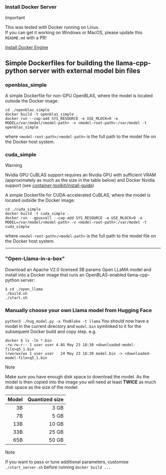 ### Install Docker Server
> [!IMPORTANT]  
> This was tested with Docker running on Linux. <br>If you can get it working on Windows or MacOS, please update this `README.md` with a PR!<br>

[Install Docker Engine](https://docs.docker.com/engine/install)


## Simple Dockerfiles for building the llama-cpp-python server with external model bin files
### openblas_simple
A simple Dockerfile for non-GPU OpenBLAS, where the model is located outside the Docker image:
```
cd ./openblas_simple
docker build -t openblas_simple .
docker run --cap-add SYS_RESOURCE -e USE_MLOCK=0 -e MODEL=/var/model/<model-path> -v <model-root-path>:/var/model -t openblas_simple
```
where `<model-root-path>/<model-path>` is the full path to the model file on the Docker host system.

### cuda_simple
> [!WARNING]  
> Nvidia GPU CuBLAS support requires an Nvidia GPU with sufficient VRAM (approximately as much as the size in the table below) and Docker Nvidia support (see [container-toolkit/install-guide](https://docs.nvidia.com/datacenter/cloud-native/container-toolkit/install-guide.html)) <br>

A simple Dockerfile for CUDA-accelerated CuBLAS, where the model is located outside the Docker image:

```
cd ./cuda_simple
docker build -t cuda_simple .
docker run --gpus=all --cap-add SYS_RESOURCE -e USE_MLOCK=0 -e MODEL=/var/model/<model-path> -v <model-root-path>:/var/model -t cuda_simple
```
where `<model-root-path>/<model-path>` is the full path to the model file on the Docker host system.

--------------------------------------------------------------------------

### "Open-Llama-in-a-box"
Download an Apache V2.0 licensed 3B params Open LLaMA model and install into a Docker image that runs an OpenBLAS-enabled llama-cpp-python server:
```
$ cd ./open_llama
./build.sh
./start.sh
```

### Manually choose your own Llama model from Hugging Face
`python3 ./hug_model.py -a TheBloke -t llama`
You should now have a model in the current directory and `model.bin` symlinked to it for the subsequent Docker build and copy step. e.g.
```
docker $ ls -lh *.bin
-rw-rw-r-- 1 user user 4.8G May 23 18:30 <downloaded-model-file>q5_1.bin
lrwxrwxrwx 1 user user   24 May 23 18:30 model.bin -> <downloaded-model-file>q5_1.bin
```

> [!NOTE]  
> Make sure you have enough disk space to download the model. As the model is then copied into the image you will need at least
**TWICE** as much disk space as the size of the model:<br>

| Model |  Quantized size |
|------:|----------------:|
|    3B |            3 GB |
|    7B |            5 GB |
|   13B |           10 GB |
|   33B |           25 GB |
|   65B |           50 GB |


> [!NOTE]  
> If you want to pass or tune additional parameters, customise `./start_server.sh` before running `docker build ...`
